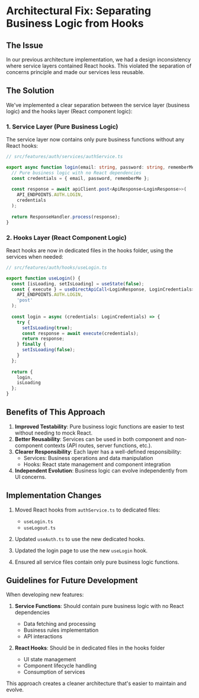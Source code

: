 # Architectural Fix: Separating Business Logic from Hooks

## The Issue

In our previous architecture implementation, we had a design inconsistency where service layers contained React hooks. This violated the separation of concerns principle and made our services less reusable.

## The Solution

We've implemented a clear separation between the service layer (business logic) and the hooks layer (React component logic):

### 1. Service Layer (Pure Business Logic)

The service layer now contains only pure business functions without any React hooks:

```typescript
// src/features/auth/services/authService.ts

export async function login(email: string, password: string, rememberMe: boolean): Promise<LoginResponse> {
  // Pure business logic with no React dependencies
  const credentials = { email, password, rememberMe };
  
  const response = await apiClient.post<ApiResponse<LoginResponse>>(
    API_ENDPOINTS.AUTH.LOGIN,
    credentials
  );
  
  return ResponseHandler.process(response);
}
```

### 2. Hooks Layer (React Component Logic)

React hooks are now in dedicated files in the hooks folder, using the services when needed:

```typescript
// src/features/auth/hooks/useLogin.ts

export function useLogin() {
  const [isLoading, setIsLoading] = useState(false);
  const { execute } = useDirectApiCall<LoginResponse, LoginCredentials>(
    API_ENDPOINTS.AUTH.LOGIN,
    'post'
  );
  
  const login = async (credentials: LoginCredentials) => {
    try {
      setIsLoading(true);
      const response = await execute(credentials);
      return response;
    } finally {
      setIsLoading(false);
    }
  };
  
  return {
    login,
    isLoading
  };
}
```

## Benefits of This Approach

1. **Improved Testability**: Pure business logic functions are easier to test without needing to mock React.
2. **Better Reusability**: Services can be used in both component and non-component contexts (API routes, server functions, etc.).
3. **Clearer Responsibility**: Each layer has a well-defined responsibility:
   - Services: Business operations and data manipulation
   - Hooks: React state management and component integration
4. **Independent Evolution**: Business logic can evolve independently from UI concerns.

## Implementation Changes

1. Moved React hooks from `authService.ts` to dedicated files:
   - `useLogin.ts`
   - `useLogout.ts`

2. Updated `useAuth.ts` to use the new dedicated hooks.

3. Updated the login page to use the new `useLogin` hook.

4. Ensured all service files contain only pure business logic functions.

## Guidelines for Future Development

When developing new features:

1. **Service Functions**: Should contain pure business logic with no React dependencies
   - Data fetching and processing
   - Business rules implementation
   - API interactions

2. **React Hooks**: Should be in dedicated files in the hooks folder
   - UI state management
   - Component lifecycle handling
   - Consumption of services

This approach creates a cleaner architecture that's easier to maintain and evolve.
